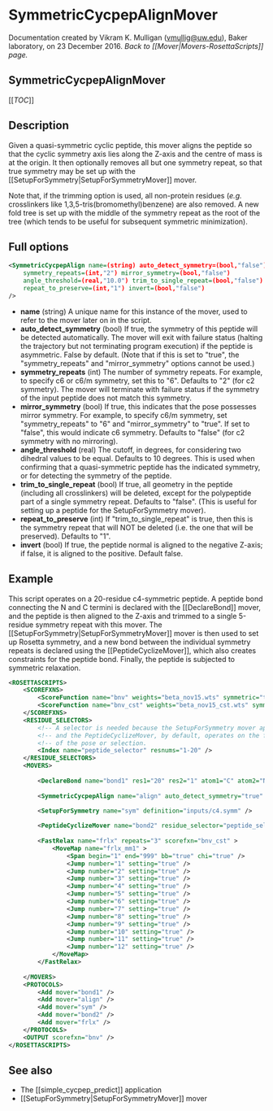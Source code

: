 # SymmetricCycpepAlignMover

Documentation created by Vikram K. Mulligan (vmullig@uw.edu), Baker laboratory, on 23 December 2016.
*Back to [[Mover|Movers-RosettaScripts]] page.*

## SymmetricCycpepAlignMover

[[_TOC_]]

## Description

Given a quasi-symmetric cyclic peptide, this mover aligns the peptide so that the cyclic symmetry axis lies along the Z-axis and the centre of mass is at the origin.  It then optionally removes all but one symmetry repeat, so that true symmetry may be set up with the [[SetupForSymmetry|SetupForSymmetryMover]] mover.

Note that, if the trimming option is used, all non-protein residues (_e.g._ crosslinkers like 1,3,5-tris(bromomethyl)benzene) are also removed.  A new fold tree is set up with the middle of the symmetry repeat as the root of the tree (which tends to be useful for subsequent symmetric minimization).

## Full options

```xml
<SymmetricCycpepAlign name=(string) auto_detect_symmetry=(bool,"false")
    symmetry_repeats=(int,"2") mirror_symmetry=(bool,"false")
    angle_threshold=(real,"10.0") trim_to_single_repeat=(bool,"false")
    repeat_to_preserve=(int,"1") invert=(bool,"false")
/>
```
- **name** (string) A unique name for this instance of the mover, used to refer to the mover later on in the script.
- **auto_detect_symmetry** (bool) If true, the symmetry of this peptide will be detected automatically.  The mover will exit with failure status (halting the trajectory but not terminating program execution) if the peptide is asymmetric.  False by default.  (Note that if this is set to "true", the "symmetry_repeats" and "mirror_symmetry" options cannot be used.)
- **symmetry_repeats** (int) The number of symmetry repeats.  For example, to specify c6 or c6/m symmetry, set this to "6".  Defaults to "2" (for c2 symmetry).  The mover will terminate with failure status if the symmetry of the input peptide does not match this symmetry.
- **mirror_symmetry** (bool) If true, this indicates that the pose possesses mirror symmetry.  For example, to specify c6/m symmetry, set "symmetry_repeats" to "6" and "mirror_symmetry" to "true".  If set to "false", this would indicate c6 symmetry.  Defaults to "false" (for c2 symmetry with no mirroring).
- **angle_threshold** (real) The cutoff, in degrees, for considering two dihedral values to be equal.  Defaults to 10 degrees.  This is used when confirming that a quasi-symmetric peptide has the indicated symmetry, or for detecting the symmetry of the peptide.
- **trim_to_single_repeat** (bool) If true, all geometry in the peptide (including all crosslinkers) will be deleted, except for the polypeptide part of a single symmetry repeat.  Defaults to "false".  (This is useful for setting up a peptide for the SetupForSymmetry mover).
- **repeat_to_preserve** (int) If "trim_to_single_repeat" is true, then this is the symmetry repeat that will NOT be deleted (i.e. the one that will be preserved).  Defaults to "1".
- **invert** (bool) If true, the peptide normal is aligned to the negative Z-axis; if false, it is aligned to the positive.  Default false.

## Example

This script operates on a 20-residue c4-symmetric peptide.  A peptide bond connecting the N and C termini is declared with the [[DeclareBond]] mover, and the peptide is then aligned to the Z-axis and trimmed to a single 5-residue symmetry repeat with this mover.  The [[SetupForSymmetry|SetupForSymmetryMover]] mover is then used to set up Rosetta symmetry, and a new bond between the individual symmetry repeats is declared using the [[PeptideCyclizeMover]], which also creates constraints for the peptide bond.  Finally, the peptide is subjected to symmetric relaxation.

```xml
<ROSETTASCRIPTS>
	<SCOREFXNS>
		<ScoreFunction name="bnv" weights="beta_nov15.wts" symmetric="true" />
		<ScoreFunction name="bnv_cst" weights="beta_nov15_cst.wts" symmetric="true" />
	</SCOREFXNS>
	<RESIDUE_SELECTORS>
		<!-- A selector is needed because the SetupForSymmetry mover appends virtual residues, -->
		<!-- and the PeptideCyclizeMover, by default, operates on the first and last residues  -->
		<!-- of the pose or selection.                                                         -->
		<Index name="peptide_selector" resnums="1-20" />
	</RESIDUE_SELECTORS>
	<MOVERS>
	
		<DeclareBond name="bond1" res1="20" res2="1" atom1="C" atom2="N" add_termini="false" />
	
		<SymmetricCycpepAlign name="align" auto_detect_symmetry="true" angle_threshold="15" trim_to_single_repeat="true" invert="true" />
		
		<SetupForSymmetry name="sym" definition="inputs/c4.symm" />

		<PeptideCyclizeMover name="bond2" residue_selector="peptide_selector" />
		
		<FastRelax name="frlx" repeats="3" scorefxn="bnv_cst" >
			<MoveMap name="frlx_mm1" >
				<Span begin="1" end="999" bb="true" chi="true" />
				<Jump number="1" setting="true" />
				<Jump number="2" setting="true" />
				<Jump number="3" setting="true" />
				<Jump number="4" setting="true" />
				<Jump number="5" setting="true" />
				<Jump number="6" setting="true" />
				<Jump number="7" setting="true" />
				<Jump number="8" setting="true" />
				<Jump number="9" setting="true" />
				<Jump number="10" setting="true" />
				<Jump number="11" setting="true" />
				<Jump number="12" setting="true" />
			</MoveMap>
		</FastRelax>
		
	</MOVERS>
	<PROTOCOLS>
		<Add mover="bond1" />
		<Add mover="align" />
		<Add mover="sym" />
		<Add mover="bond2" />
		<Add mover="frlx" />
	</PROTOCOLS>
	<OUTPUT scorefxn="bnv" />
</ROSETTASCRIPTS>

```

## See also

- The [[simple_cycpep_predict]] application
- [[SetupForSymmetry|SetupForSymmetryMover]] mover